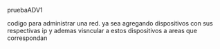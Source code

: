 pruebaADV1

codigo para administrar una red. ya sea agregando dispositivos con sus respectivas ip y ademas visncular a estos dispositivos a areas que correspondan
